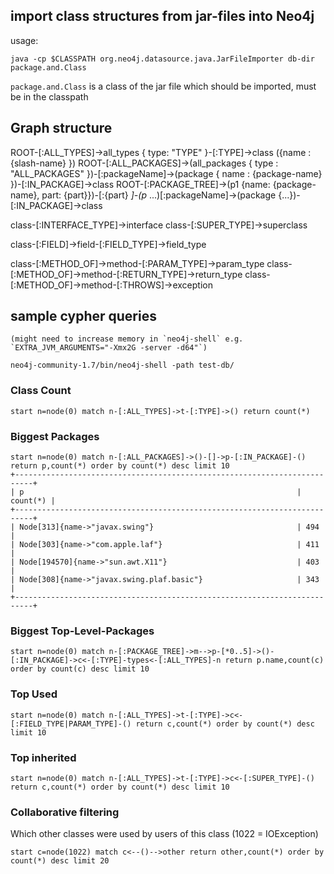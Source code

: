 ## import class structures from jar-files into Neo4j

usage:

    java -cp $CLASSPATH org.neo4j.datasource.java.JarFileImporter db-dir package.and.Class

`package.and.Class` is a class of the jar file which should be imported, must be in the classpath

## Graph structure

   ROOT-[:ALL_TYPES]->all_types { type: "TYPE" }-[:TYPE]->class ({name : {slash-name} })
   ROOT-[:ALL_PACKAGES]->(all_packages { type : "ALL_PACKAGES" })-[:packageName]->(package { name : {package-name} })-[:IN_PACKAGE]->class
   ROOT-[:PACKAGE_TREE]->(p1 {name: {package-name}, part: {part}})-[:{part} *]-(p* ...)[:packageName]->(package {...})-[:IN_PACKAGE]->class

   class-[:INTERFACE_TYPE]->interface
   class-[:SUPER_TYPE]->superclass

   class-[:FIELD]->field-[:FIELD_TYPE]->field_type

   class-[:METHOD_OF]->method-[:PARAM_TYPE]->param_type
   class-[:METHOD_OF]->method-[:RETURN_TYPE]->return_type
   class-[:METHOD_OF]->method-[:THROWS]->exception

## sample cypher queries

    (might need to increase memory in `neo4j-shell` e.g. `EXTRA_JVM_ARGUMENTS="-Xmx2G -server -d64"`)

    neo4j-community-1.7/bin/neo4j-shell -path test-db/

### Class Count

    start n=node(0) match n-[:ALL_TYPES]->t-[:TYPE]->() return count(*)

### Biggest Packages

    start n=node(0) match n-[:ALL_PACKAGES]->()-[]->p-[:IN_PACKAGE]-() return p,count(*) order by count(*) desc limit 10
    +--------------------------------------------------------------------------+
    | p                                                             | count(*) |
    +--------------------------------------------------------------------------+
    | Node[313]{name->"javax.swing"}                                | 494      |
    | Node[303]{name->"com.apple.laf"}                              | 411      |
    | Node[194570]{name->"sun.awt.X11"}                             | 403      |
    | Node[308]{name->"javax.swing.plaf.basic"}                     | 343      |
    +--------------------------------------------------------------------------+

### Biggest Top-Level-Packages

    start n=node(0) match n-[:PACKAGE_TREE]->m-->p-[*0..5]->()-[:IN_PACKAGE]->c<-[:TYPE]-types<-[:ALL_TYPES]-n return p.name,count(c) order by count(c) desc limit 10

### Top Used

    start n=node(0) match n-[:ALL_TYPES]->t-[:TYPE]->c<-[:FIELD_TYPE|PARAM_TYPE]-() return c,count(*) order by count(*) desc limit 10

### Top inherited

    start n=node(0) match n-[:ALL_TYPES]->t-[:TYPE]->c<-[:SUPER_TYPE]-() return c,count(*) order by count(*) desc limit 10

### Collaborative filtering

Which other classes were used by users of this class (1022 = IOException)

    start c=node(1022) match c<--()-->other return other,count(*) order by count(*) desc limit 20
